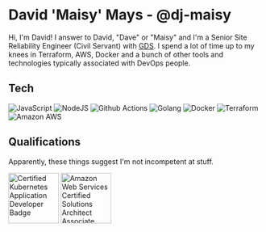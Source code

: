 # David 'Maisy' Mays - @dj-maisy
Hi, I'm David! I answer to David, "Dave" or "Maisy" and I'm a Senior Site Reliability Engineer (Civil Servant) with [GDS](https://github.com/alphagov). I spend a lot of time up to my knees in Terraform, AWS, Docker and a bunch of other tools and technologies typically associated with DevOps people.

## Tech
![JavaScript](https://img.shields.io/badge/-JavaScript-black?style=flat-square&logo=javascript)
![NodeJS](https://img.shields.io/badge/-Nodejs-43853d?style=flat-square&logo=Node.js&logoColor=white)
![Github Actions](https://img.shields.io/badge/-Github_Actions-2088FF?style=flat-square&logo=github-actions&logoColor=white)
![Golang](https://img.shields.io/badge/-Golang-blue?style=flat-square&logo=Go&logoColor=white)
![Docker](https://img.shields.io/badge/-Docker-46a2f1?style=flat-square&logo=docker&logoColor=white)
![Terraform](https://img.shields.io/badge/-Terraform-purple?style=flat-square&logo=Terraform)
![Amazon AWS](https://img.shields.io/badge/-Amazon%20AWS-FF9900?style=flat-square&logo=amazon-aws&logoColor=white)

## Qualifications
Apparently, these things suggest I'm not incompetent at stuff.

<a href="https://www.credly.com/badges/66d0ca6b-1d57-4b7f-be7b-72d3cb87ca6f/public_url"><img alt="Certified Kubernetes Application Developer Badge" src="https://images.credly.com/images/f88d800c-5261-45c6-9515-0458e31c3e16/ckad_from_cncfsite.png" width="100" height="100" /></a>
<a href="https://www.credly.com/badges/db0a3dbf-a07e-489c-9a4e-11082a296bde/public_url"><img alt="Amazon Web Services Certified Solutions Architect Associate" src="https://images.credly.com/size/680x680/images/0e284c3f-5164-4b21-8660-0d84737941bc/image.png" width="100" height="100" /></a>
